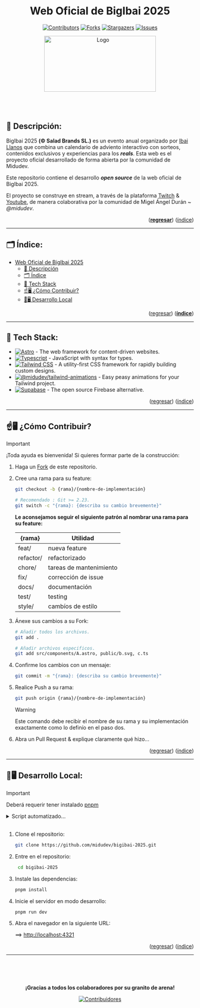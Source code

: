 <div align="center">

<strong><h1>Web Oficial de BigIbai 2025</h1></strong>

<a name="readme-top"></a>

[![Contributors][contributors-shield]][contributors-url]
[![Forks][forks-shield]][forks-url]
[![Stargazers][stars-shield]][stars-url]
[![Issues][issues-shield]][issues-url]

<a href="https://www.bigibai.com/" target="_blank" rel="noopener noreferrer">
  <img width="300px" height="150px" src="https://raw.githubusercontent.com/midudev/bigibai-2025/refs/heads/main/public/logo-a.svg" alt="Logo" width="800" />
</div>

</a>

<br>
<br>
<br>

## 📎 Descripción:

BigIbai 2025 **(&copy; Salad Brands SL.)** es un evento anual organizado por [Ibai Llanos][twitter-ibai-llanos] que combina un calendario de adviento interactivo con sorteos, contenidos exclusivos y experiencias para los ***reals***. Esta web es el proyecto oficial desarrollado de forma abierta por la comunidad de Midudev.

Este repositorio contiene el desarrollo ***open source*** de la web oficial de BigIbai 2025.  

El proyecto se construye en stream, a través de la plataforma [Twitch](https://www.twitch.tv/midudev "Twitch de Midudev") & [Youtube](https://www.youtube.com/midudev "Youtube de Midudev"), de manera colaborativa por la comunidad de Migel Ángel Durán ~ *@midudev*.

<p align="right">
    (<strong><a href="#readme-top">regresar</a></strong>)
    (<a href="#readme-index">índice</a>)
</p>

---

## 🗂️ Índice:

<a name="readme-index"></a>

- [Web Oficial de BigIbai 2025](#web-oficial-de-bigibai-2025 "Volver...")
  - [📎 Descripción](#descripción "Ir a la Descripción")
  - [🗂️ Índice](#índice "Ir al Índice")
  - [🚀 Tech Stack](#tech-stack "Ir al Stack Tecnologico")
  - [☝️🖥️ ¿Cómo Contribuir?](#cómo-contribuir "Ir a Contribuir")
  - [🧑🖥️ Desarrollo Local](#desarrollo-local "Ir a Clonar Repositorio")

<p align="right">
    (<a href="#readme-top">regresar</a>)
    (<strong><a href="#readme-index">índice</a></strong>)
</p>

---

## 🚀 Tech Stack:

- [![Astro][astro-badge]][astro-url] - The web framework for content-driven websites.
- [![Typescript][typescript-badge]][typescript-url] - JavaScript with syntax for types.
- [![Tailwind CSS][tailwind-badge]][tailwind-url] - A utility-first CSS framework for rapidly building custom designs.
- [![@midudev/tailwind-animations][midu-animations-badge]][midu-animations-url] - Easy peasy animations for your Tailwind project.
- [![Supabase][supabase-badge]][supabase-url] - The open source Firebase alternative.

<p align="right">
    (<a href="#readme-top">regresar</a>)
    (<a href="#readme-index">índice</a>)
</p>

---

## ☝️🖥️ ¿Cómo Contribuir?

> [!IMPORTANT]
> ¡Toda ayuda es bienvenida! Si quieres formar parte de la construcción:

1. Haga un [Fork][how-to-fork-tutorial] de este repositorio.

2. Cree una rama para su feature:

    ```bash
    git checkout -b {rama}/{nombre-de-implementación}

    # Recomendado : Git >= 2.23.
    git switch -c "{rama}: {describa su cambio brevemente}"
    ```

    **Le aconsejamos seguir el siguiente patrón al nombrar una rama para su feature:**

    | {rama}    | Utilidad                |
    |-----------|-------------------------|
    | feat/     | nueva feature           |
    | refactor/ | refactorizado           |
    | chore/    | tareas de mantenimiento |
    | fix/      | corrección de issue     |
    | docs/     | documentación           |
    | test/     | testing                 |
    | style/    | cambíos de estilo       |

3. Ánexe sus cambios a su Fork:
    ```bash
    # Añadir todos los archivos.
    git add .

    # Añadir archivos especificos.
    git add src/components/A.astro, public/b.svg, c.ts
    ```

4. Confirme los cambios con un mensaje:

    ```bash
    git commit -m "{rama}: {describa su cambio brevemente}"
    ```

5. Realice Push a su rama:

    ```bash
    git push origin {rama}/{nombre-de-implementación}
    ```
    > [!WARNING]
    > Este comando debe recibir el nombre de su rama y su implementación exactamente como lo definío en el paso dos.

6. Abra un Pull Request & explique claramente qué hizo...

<p align="right">
    (<a href="#readme-top">regresar</a>)
    (<a href="#readme-index">índice</a>)
</p>

---

## 🧑🖥️ Desarrollo Local:

> [!IMPORTANT]
> Deberá requerir tener instalado [pnpm][pnpm-url]

<details>
    <summary>Script automatizado...</summary>

<br>

- **Linux/MacOS:**
    ```bash
    git clone https://github.com/midudev/bigibai-2025.git &&
    pnpm install &&
    pnpm run dev &&
    open "http://localhost:4321"
    ```
- **Windows:**
    ```powershell
    git clone https://github.com/midudev/bigibai-2025.git &&
    pnpm install &&
    pnpm run dev &&
    Start-Process "http://localhost:4321"
    ```

</details>

<br>

1. Clone el repositorio:

    ```bash
    git clone https://github.com/midudev/bigibai-2025.git
    ```
2. Entre en el repositorio:
   ```bash
    cd bigibai-2025
   ```

3. Instale las dependencias:

    ```bash
    pnpm install
    ```

4. Inicie el servidor en modo desarrollo:

    ```bash
    pnpm run dev
    ```

5. Abra el navegador en la siguiente URL:

    ==> [http://localhost:4321](http://localhost:4321) 

<p align="right">
    (<a href="#readme-top">regresar</a>)
    (<a href="#readme-index">índice</a>)
</p>

---

<br>
<br>
<br>

<div align="center">

**¡Gracias a todos los colaboradores por su granito de arena!**

[![Contribuidores](https://contrib.rocks/image?repo=midudev/bigibai-2025&max=500&columns=20)](https://github.com/midudev/bigibai-2025/graphs/contributors)

</div>

<!-- Repository Links -->
[contributors-shield]: https://img.shields.io/github/contributors/midudev/bigibai-2025.svg?style=for-the-badge
[contributors-url]: https://github.com/midudev/bigibai-2025/graphs/contributors
[forks-shield]: https://img.shields.io/github/forks/midudev/bigibai-2025.svg?style=for-the-badge
[forks-url]: https://github.com/midudev/bigibai-2025/network/members
[stars-shield]: https://img.shields.io/github/stars/midudev/bigibai-2025.svg?style=for-the-badge
[stars-url]: https://github.com/midudev/bigibai-2025/stargazers
[issues-shield]: https://img.shields.io/github/issues/midudev/bigibai-2025.svg?style=for-the-badge
[issues-url]: https://github.com/midudev/bigibai-2025/issues
<!-- Repository Links -->

<!-- Tech Stack Links -->
[astro-url]: https://astro.build/
[typescript-url]: https://www.typescriptlang.org/
[tailwind-url]: https://tailwindcss.com/
[midu-animations-url]: https://tailwindcss-animations.vercel.app/
[supabase-url]: https://supabase.com/
[pnpm-url]: https://pnpm.io/installation

[astro-badge]: https://img.shields.io/badge/Astro-fff?style=for-the-badge&logo=astro&logoColor=bd303a&color=352563
[typescript-badge]: https://img.shields.io/badge/Typescript-007ACC?style=for-the-badge&logo=typescript&logoColor=white&color=blue
[tailwind-badge]: https://img.shields.io/badge/Tailwind-ffffff?style=for-the-badge&logo=tailwindcss&logoColor=38bdf8
[midu-animations-badge]: https://img.shields.io/badge/@midudev/tailwind-animations-ff69b4?style=for-the-badge&logo=node.js&logoColor=white&color=blue
[supabase-badge]: https://img.shields.io/badge/Supabase-3ECF8E?style=for-the-badge&logo=supabase&logoColor=white
<!-- Tech Stack Links -->

<!-- Another Links -->
[twitter-ibai-llanos]: https://www.x.com/IbaiLlanos
[how-to-fork-tutorial]: https://youtu.be/watch?v=niPExbK8lSw&t=2135s
<!-- Another Links -->
